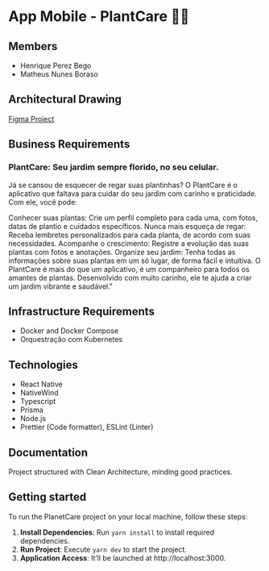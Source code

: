 # App Mobile - PlantCare 🌾🌵

## Members

- Henrique Perez Bego
- Matheus Nunes Boraso

## Architectural Drawing

[Figma Project](https://www.figma.com/design/q4NZN8f7xKUk4MZL4uCopI/PlantManager?m=auto&t=eKRIjjzAiWALVjgX-1)

## Business Requirements

### PlantCare: Seu jardim sempre florido, no seu celular.

Já se cansou de esquecer de regar suas plantinhas? O PlantCare é o aplicativo que faltava para cuidar do seu jardim com carinho e praticidade. Com ele, você pode:

Conhecer suas plantas: Crie um perfil completo para cada uma, com fotos, datas de plantio e cuidados específicos.
Nunca mais esqueça de regar: Receba lembretes personalizados para cada planta, de acordo com suas necessidades.
Acompanhe o crescimento: Registre a evolução das suas plantas com fotos e anotações.
Organize seu jardim: Tenha todas as informações sobre suas plantas em um só lugar, de forma fácil e intuitiva.
O PlantCare é mais do que um aplicativo, é um companheiro para todos os amantes de plantas. Desenvolvido com muito carinho, ele te ajuda a criar um jardim vibrante e saudável."

## Infrastructure Requirements 

- Docker and Docker Compose
- Orquestração com Kubernetes

## Technologies
- React Native
- NativeWind
- Typescript
- Prisma
- Node.js
- Prettier (Code formatter), ESLint (Linter)

## Documentation

Project structured with Clean Architecture, minding good practices.

## Getting started

To run the PlanetCare project on your local machine, follow these steps:

1. **Install Dependencies**: Run `yarn install` to install required dependencies.
2. **Run Project**: Execute `yarn dev` to start the project.
3. **Application Access**: It’ll be launched at http://localhost:3000.
